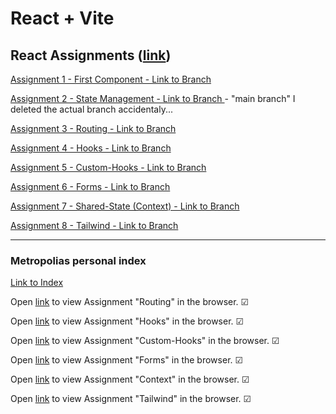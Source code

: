 # React + Vite

## React Assignments ([link](https://github.com/ilkkamtk/WSK/blob/main/Week4/01-react-start.md))

[Assignment 1 - First Component - Link to Branch](https://github.com/TonyKarlin/WSD-React/tree/first-component)

[Assignment 2 - State Management - Link to Branch ](https://github.com/TonyKarlin/WSD-React) - "main branch" I deleted the actual branch accidentaly...

[Assignment 3 - Routing - Link to Branch](https://github.com/TonyKarlin/WSD-React/tree/routing)

[Assignment 4 - Hooks - Link to Branch](https://github.com/TonyKarlin/WSD-React/tree/hooks)

[Assignment 5 - Custom-Hooks - Link to Branch](https://github.com/TonyKarlin/WSD-React/tree/custom-hooks)

[Assignment 6 - Forms - Link to Branch](https://github.com/TonyKarlin/WSD-React/tree/forms)

[Assignment 7 - Shared-State (Context) - Link to Branch](https://github.com/TonyKarlin/WSD-React/tree/shared-state)

[Assignment 8 - Tailwind - Link to Branch](https://github.com/TonyKarlin/WSD-React/tree/tailwind)

---

### Metropolias personal index

[Link to Index](https://users.metropolia.fi/~tonykar/WSD-React/)

Open [link](https://users.metropolia.fi/~tonykar/WSD-React/Routing/) to view Assignment "Routing" in the browser. &#x2611;

Open [link](https://users.metropolia.fi/~tonykar/WSD-React/Hooks/) to view Assignment "Hooks" in the browser. &#x2611;

Open [link](https://users.metropolia.fi/~tonykar/WSD-React/Custom-Hooks/) to view Assignment "Custom-Hooks" in the browser. &#x2611;

Open [link](https://users.metropolia.fi/~tonykar/WSD-React/Forms/) to view Assignment "Forms" in the browser. &#x2611;

Open [link](https://users.metropolia.fi/~tonykar/WSD-React/Context/) to view Assignment "Context" in the browser. &#x2611;

Open [link](https://users.metropolia.fi/~tonykar/WSD-React/Tailwind/) to view Assignment "Tailwind" in the browser. &#x2611;
